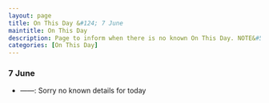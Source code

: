 ```yaml
---
layout: page
title: On This Day &#124; 7 June
maintitle: On This Day
description: Page to inform when there is no known On This Day. NOTE&#58; There may still be comments.
categories: [On This Day]
---
```


### 7 June
* ——: Sorry no known details for today

